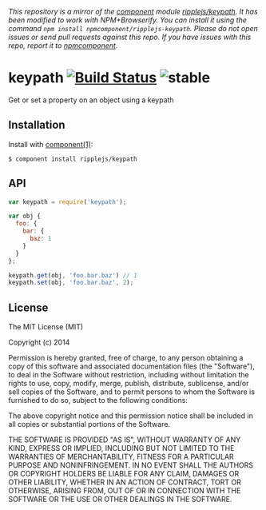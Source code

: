 *This repository is a mirror of the [component](http://component.io) module [ripplejs/keypath](http://github.com/ripplejs/keypath). It has been modified to work with NPM+Browserify. You can install it using the command `npm install npmcomponent/ripplejs-keypath`. Please do not open issues or send pull requests against this repo. If you have issues with this repo, report it to [npmcomponent](https://github.com/airportyh/npmcomponent).*
# keypath [![Build Status](https://travis-ci.org/ripplejs/keypath.png?branch=master)](https://travis-ci.org/ripplejs/keypath) ![stable](http://img.shields.io/badge/stability-stable-green.svg)

  Get or set a property on an object using a keypath

## Installation

  Install with [component(1)](http://component.io):

    $ component install ripplejs/keypath

## API

```js
var keypath = require('keypath');

var obj {
  foo: {
    bar: {
      baz: 1
    }
  }
};

keypath.get(obj, 'foo.bar.baz') // 1
keypath.set(obj, 'foo.bar.baz', 2);
```


## License

  The MIT License (MIT)

  Copyright (c) 2014 <copyright holders>

  Permission is hereby granted, free of charge, to any person obtaining a copy
  of this software and associated documentation files (the "Software"), to deal
  in the Software without restriction, including without limitation the rights
  to use, copy, modify, merge, publish, distribute, sublicense, and/or sell
  copies of the Software, and to permit persons to whom the Software is
  furnished to do so, subject to the following conditions:

  The above copyright notice and this permission notice shall be included in
  all copies or substantial portions of the Software.

  THE SOFTWARE IS PROVIDED "AS IS", WITHOUT WARRANTY OF ANY KIND, EXPRESS OR
  IMPLIED, INCLUDING BUT NOT LIMITED TO THE WARRANTIES OF MERCHANTABILITY,
  FITNESS FOR A PARTICULAR PURPOSE AND NONINFRINGEMENT. IN NO EVENT SHALL THE
  AUTHORS OR COPYRIGHT HOLDERS BE LIABLE FOR ANY CLAIM, DAMAGES OR OTHER
  LIABILITY, WHETHER IN AN ACTION OF CONTRACT, TORT OR OTHERWISE, ARISING FROM,
  OUT OF OR IN CONNECTION WITH THE SOFTWARE OR THE USE OR OTHER DEALINGS IN
  THE SOFTWARE.
